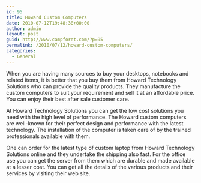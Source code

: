 ```yaml
---
id: 95
title: Howard Custom Computers
date: 2010-07-12T19:48:38+00:00
author: admin
layout: post
guid: http://www.campforet.com/?p=95
permalink: /2010/07/12/howard-custom-computers/
categories:
  - General
---
```

When you are having many sources to buy your desktops, notebooks and related items, it is better that you buy them from Howard Technology Solutions who can provide the quality products. They manufacture the custom computers to suit your requirement and sell it at an affordable price. You can enjoy their best after sale customer care.

At Howard Technology Solutions you can get the low cost solutions you need with the high level of performance. The Howard custom computers are well-known for their perfect design and performance with the latest technology. The installation of the computer is taken care of by the trained professionals available with them.

One can order for the latest type of custom laptop from Howard Technology Solutions online and they undertake the shipping also fast. For the office use you can get the server from them which are durable and made available at a lesser cost. You can get all the details of the various products and their services by visiting their web site.